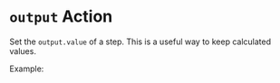 # `output` Action

Set the `output.value` of a step. This is a useful way to keep calculated values.

Example:

<!--- @@inject: ../../workflows/example-output.yaml --->
